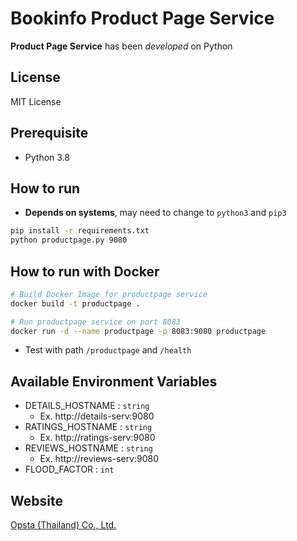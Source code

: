 # Bookinfo Product Page Service

**Product Page Service** has been *developed* on Python

## License

MIT License

## Prerequisite

- Python 3.8

## How to run

* **Depends on systems**, may need to change to ```python3``` and ```pip3```

```bash
pip install -r requirements.txt
python productpage.py 9080
```

## How to run with Docker

```bash
# Build Docker Image for productpage service
docker build -t productpage .

# Run productpage service on port 8083
docker run -d --name productpage -p 8083:9080 productpage 
```

* Test with path `/productpage` and `/health`

## Available Environment Variables
- DETAILS_HOSTNAME : ```string```
    - Ex. http://details-serv:9080
- RATINGS_HOSTNAME : ```string```
    - Ex. http://ratings-serv:9080
- REVIEWS_HOSTNAME : ```string```
    - Ex. http://reviews-serv:9080
- FLOOD_FACTOR : ```int```

## Website

[Opsta (Thailand) Co., Ltd.](https://www.opsta.co.th)
